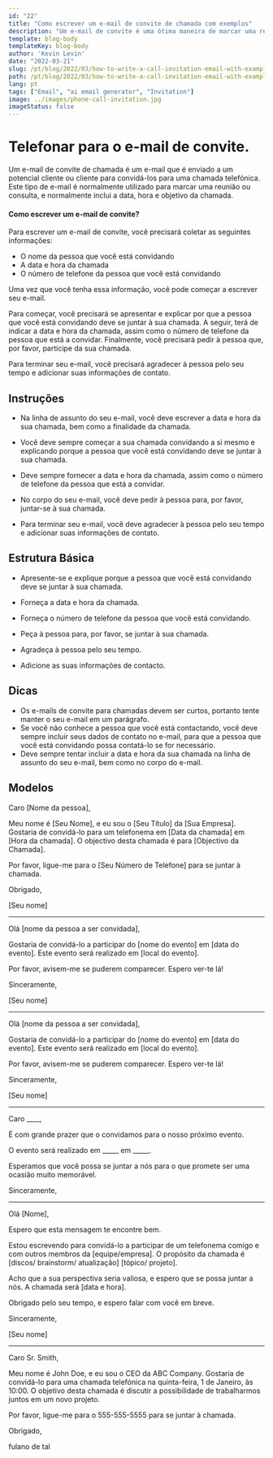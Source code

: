 ```yaml
---
id: "22"
title: "Como escrever um e-mail de convite de chamada com exemplos"
description: "Um e-mail de convite é uma ótima maneira de marcar uma reunião ou consulta com um potencial cliente ou cliente."
template: blog-body
templateKey: blog-body
author: 'Kevin Levin'
date: "2022-03-21"
slug: /pt/blog/2022/03/how-to-write-a-call-invitation-email-with-examples
path: /pt/blog/2022/03/how-to-write-a-call-invitation-email-with-examples
lang: pt
tags: ["Email", "ai email generator", "Invitation"]
image: ../images/phone-call-invitation.jpg
imageStatus: false
---
```

# Telefonar para o e-mail de convite.


Um e-mail de convite de chamada é um e-mail que é enviado a um potencial cliente ou cliente para convidá-los para uma chamada telefónica. Este tipo de e-mail é normalmente utilizado para marcar uma reunião ou consulta, e normalmente inclui a data, hora e objetivo da chamada.

#### Como escrever um e-mail de convite?

Para escrever um e-mail de convite, você precisará coletar as seguintes informações:

- O nome da pessoa que você está convidando
- A data e hora da chamada
- O número de telefone da pessoa que você está convidando

Uma vez que você tenha essa informação, você pode começar a escrever seu e-mail.

Para começar, você precisará se apresentar e explicar por que a pessoa que você está convidando deve se juntar à sua chamada. A seguir, terá de indicar a data e hora da chamada, assim como o número de telefone da pessoa que está a convidar. Finalmente, você precisará pedir à pessoa que, por favor, participe da sua chamada.

Para terminar seu e-mail, você precisará agradecer à pessoa pelo seu tempo e adicionar suas informações de contato.

## Instruções

- Na linha de assunto do seu e-mail, você deve escrever a data e hora da sua chamada, bem como a finalidade da chamada.

- Você deve sempre começar a sua chamada convidando a si mesmo e explicando porque a pessoa que você está convidando deve se juntar à sua chamada.

- Deve sempre fornecer a data e hora da chamada, assim como o número de telefone da pessoa que está a convidar.

- No corpo do seu e-mail, você deve pedir à pessoa para, por favor, juntar-se à sua chamada.

- Para terminar seu e-mail, você deve agradecer à pessoa pelo seu tempo e adicionar suas informações de contato.


## Estrutura Básica

- Apresente-se e explique porque a pessoa que você está convidando deve se juntar à sua chamada.

- Forneça a data e hora da chamada.

- Forneça o número de telefone da pessoa que você está convidando.

- Peça à pessoa para, por favor, se juntar à sua chamada.

- Agradeça à pessoa pelo seu tempo.

- Adicione as suas informações de contacto.


## Dicas

- Os e-mails de convite para chamadas devem ser curtos, portanto tente manter o seu e-mail em um parágrafo.
- Se você não conhece a pessoa que você está contactando, você deve sempre incluir seus dados de contato no e-mail, para que a pessoa que você está convidando possa contatá-lo se for necessário.
- Deve sempre tentar incluir a data e hora da sua chamada na linha de assunto do seu e-mail, bem como no corpo do e-mail.

## Modelos

Caro [Nome da pessoa],

Meu nome é [Seu Nome], e eu sou o [Seu Título] da [Sua Empresa]. Gostaria de convidá-lo para um telefonema em [Data da chamada] em [Hora da chamada]. O objectivo desta chamada é para [Objectivo da Chamada].

Por favor, ligue-me para o [Seu Número de Telefone] para se juntar à chamada.

Obrigado,

[Seu nome]

---

Olá [nome da pessoa a ser convidada],

Gostaria de convidá-lo a participar do [nome do evento] em [data do evento]. Este evento será realizado em [local do evento].

Por favor, avisem-me se puderem comparecer. Espero ver-te lá!

Sinceramente,

[Seu nome]

---

Olá [nome da pessoa a ser convidada],

Gostaria de convidá-lo a participar do [nome do evento] em [data do evento]. Este evento será realizado em [local do evento].

Por favor, avisem-me se puderem comparecer. Espero ver-te lá!

Sinceramente,

[Seu nome]

---

Caro ____,

É com grande prazer que o convidamos para o nosso próximo evento.

O evento será realizado em _____ em _____.

Esperamos que você possa se juntar a nós para o que promete ser uma ocasião muito memorável.

Sinceramente,

---

Olá [Nome],

Espero que esta mensagem te encontre bem.

Estou escrevendo para convidá-lo a participar de um telefonema comigo e com outros membros da [equipe/empresa]. O propósito da chamada é [discos/ brainstorm/ atualização] [tópico/ projeto].

Acho que a sua perspectiva seria valiosa, e espero que se possa juntar a nós. A chamada será [data e hora].

Obrigado pelo seu tempo, e espero falar com você em breve.

Sinceramente,

[Seu nome]

---

Caro Sr. Smith,

Meu nome é John Doe, e eu sou o CEO da ABC Company. Gostaria de convidá-lo para uma chamada telefónica na quinta-feira, 1 de Janeiro, às 10:00. O objetivo desta chamada é discutir a possibilidade de trabalharmos juntos em um novo projeto.

Por favor, ligue-me para o 555-555-5555 para se juntar à chamada.

Obrigado,

fulano de tal
